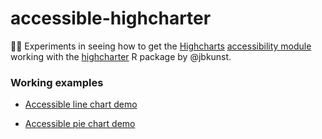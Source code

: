 # accessible-highcharter
👩‍🔬 Experiments in seeing how to get the [Highcharts](https://github.com/highcharts/highcharts) [accessibility module](https://www.highcharts.com/docs/accessibility/accessibility-module) working with the [highcharter](https://github.com/jbkunst/highcharter) R package by @jbkunst.

### Working examples

* [Accessible line chart demo](https://rpubs.com/maraaverick/accessible-highcharter)

* [Accessible pie chart demo](https://rpubs.com/maraaverick/highcharter-accessible-pie-chart)
